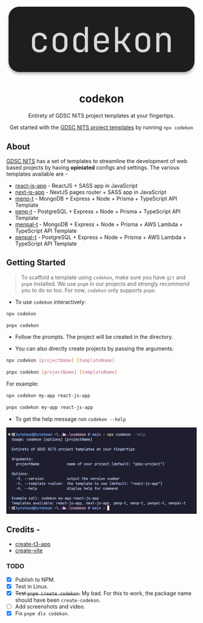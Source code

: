 <p align="center">
  <picture>
    <source
      media="(prefers-color-scheme: dark)"
      srcset="./.github/assets/light.svg"
    />
    <img src="./.github/assets/dark.svg" alt="Logo for codekon" />
  </picture>
</p>

<h1 align="center">codekon</h1>

<p align="center">
  Entirety of GDSC NITS project templates at your fingertips.
</p>

<p align="center">
  Get started with the
  <a
    rel="noopener noreferrer"
    target="_blank"
    href="https://github.com/orgs/gdsc-nits-org/repositories?q=template%3Atrue+archived%3Afalse"
    >GDSC NITS project templates</a
  >
  by running <code>npx codekon</code>
</p>

## About

[GDSC NITS](https://gdscnits.in) has a set of templates to streamline the development of web based projects by having **opiniated** configs and settings. The various templates available are -

- [react-js-app](https://github.com/gdsc-nits-org/react-js-app) - ReactJS + SASS app in JavaScript
- [next-js-app](https://github.com/gdsc-nits-org/next-js-app) - NextJS pages router + SASS app in JavaScript
- [menp-t](https://github.com/gdsc-nits-org/menp-t) - MongoDB + Express + Node + Prisma + TypeScript API Template
- [penp-t](https://github.com/gdsc-nits-org/penp-t) - PostgreSQL + Express + Node + Prisma + TypeScript API Template
- [menpal-t](https://github.com/gdsc-nits-org/MENPAL-T) - MongoDB + Express + Node + Prisma + AWS Lambda + TypeScript API Template
- [penpal-t](https://github.com/gdsc-nits-org/PENPAL-T) - PostgreSQL + Express + Node + Prisma + AWS Lambda + TypeScript API Template

## Getting Started

> To scaffold a template using `codekon`, make sure you have `git` and `pnpm` installed. We use `pnpm` in our projects and strongly recommend you to do so too. For now, `codekon` only supports `pnpm`.

- To use `codekon` interactively:

```bash
npx codekon
```

```bash
pnpx codekon
```

- Follow the prompts. The project will be created in the directory.

- You can also directly create projects by passing the arguments:

```bash
npx codekon [projectName] [templateName]
```

```bash
pnpx codekon [projectName] [templateName]
```

For example:

```bash
npx codekon my-app react-js-app
```

```bash
pnpx codekon my-app react-js-app
```

- To get the help message run `codekon --help`

<img src="./.github/screenshots/help.png" alt="help picture" align="center">

## Credits -

- [create-t3-app](https://github.com/t3-oss/create-t3-app)
- [create-vite](https://github.com/vitejs/vite/tree/main/packages/create-vite)

### TODO

- [x] Publish to NPM.
- [x] Test in Linux.
- [x] ~~Test `pnpm create codekon`.~~ My bad. For this to work, the package name should have been `create-codekon`.
- [ ] Add screenshots and video.
- [x] Fix `pnpm dlx codekon`.
